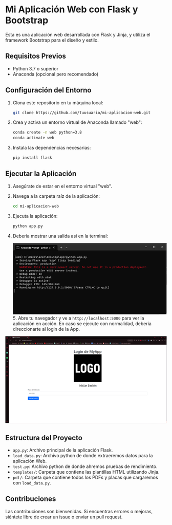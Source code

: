 # Mi Aplicación Web con Flask y Bootstrap

Esta es una aplicación web desarrollada con Flask y Jinja, y utiliza el framework Bootstrap para el diseño y estilo.

## Requisitos Previos

- Python 3.7 o superior
- Anaconda (opcional pero recomendado)

## Configuración del Entorno

1. Clona este repositorio en tu máquina local:

   ```bash
   git clone https://github.com/tuusuario/mi-aplicacion-web.git
   ```

2. Crea y activa un entorno virtual de Anaconda llamado "web":

   ```bash
   conda create -n web python=3.8
   conda activate web
   ```

3. Instala las dependencias necesarias:

   ```bash
   pip install flask
   ```

## Ejecutar la Aplicación

1. Asegúrate de estar en el entorno virtual "web".

2. Navega a la carpeta raíz de la aplicación:

   ```bash
   cd mi-aplicacion-web
   ```

3. Ejecuta la aplicación:

   ```bash
   python app.py
   ```

4. Deberia mostrar una salida asi en la terminal:

   ![Terminal](images/terminal.png) 5. Abre tu navegador y ve a `http://localhost:5000` para ver la aplicación en acción.
   En caso se ejecute con normalidad, deberia direccionarte al login de la App.

![Alt text](images/image.png)

## Estructura del Proyecto

- `app.py`: Archivo principal de la aplicación Flask.
- `load_data.py`: Archivo python de donde extraeremos datos para la aplicación Web.
- `test.py`: Archivo python de donde ahremos pruebas de rendimiento.
- `templates/`: Carpeta que contiene las plantillas HTML utilizando Jinja.
- `pdf/`: Carpeta que contiene todos los PDFs y placas que cargaremos con `load_data.py`.

## Contribuciones

Las contribuciones son bienvenidas. Si encuentras errores o mejoras, siéntete libre de crear un issue o enviar un pull request.
